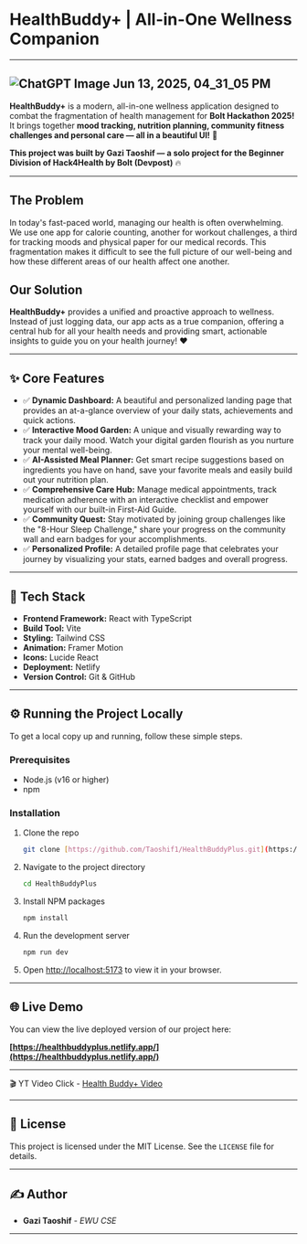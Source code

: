 # HealthBuddy+ | All-in-One Wellness Companion
---
![ChatGPT Image Jun 13, 2025, 04_31_05 PM](https://github.com/user-attachments/assets/4d0ed06f-10d9-4013-9525-153a597de040)
---
**HealthBuddy+** is a modern, all-in-one wellness application designed to combat the fragmentation of health management for **Bolt Hackathon 2025!** It brings together **mood tracking, nutrition planning, community fitness challenges and personal care — all in a beautiful UI!** 🌟

**This project was built by Gazi Taoshif — a solo project for the Beginner Division of Hack4Health by Bolt (Devpost)** 🔥

---

## The Problem

In today's fast-paced world, managing our health is often overwhelming. We use one app for calorie counting, another for workout challenges, a third for tracking moods and physical paper for our medical records. This fragmentation makes it difficult to see the full picture of our well-being and how these different areas of our health affect one another.

## Our Solution 

**HealthBuddy+** provides a unified and proactive approach to wellness. Instead of just logging data, our app acts as a true companion, offering a central hub for all your health needs and providing smart, actionable insights to guide you on your health journey! ❤️

---

## ✨ Core Features

* ✅ **Dynamic Dashboard:** A beautiful and personalized landing page that provides an at-a-glance overview of your daily stats, achievements and quick actions.
* ✅ **Interactive Mood Garden:** A unique and visually rewarding way to track your daily mood. Watch your digital garden flourish as you nurture your mental well-being.
* ✅ **AI-Assisted Meal Planner:** Get smart recipe suggestions based on ingredients you have on hand, save your favorite meals and easily build out your nutrition plan.
* ✅ **Comprehensive Care Hub:** Manage medical appointments, track medication adherence with an interactive checklist and empower yourself with our built-in First-Aid Guide.
* ✅ **Community Quest:** Stay motivated by joining group challenges like the "8-Hour Sleep Challenge," share your progress on the community wall and earn badges for your accomplishments.
* ✅ **Personalized Profile:** A detailed profile page that celebrates your journey by visualizing your stats, earned badges and overall progress.

---

## 🚀 Tech Stack

* **Frontend Framework:** React with TypeScript
* **Build Tool:** Vite
* **Styling:** Tailwind CSS
* **Animation:** Framer Motion
* **Icons:** Lucide React
* **Deployment:** Netlify
* **Version Control:** Git & GitHub

---

## ⚙️ Running the Project Locally

To get a local copy up and running, follow these simple steps.

### Prerequisites

* Node.js (v16 or higher)
* npm

### Installation

1.  Clone the repo
    ```sh
    git clone [https://github.com/Taoshif1/HealthBuddyPlus.git](https://github.com/Taoshif1/HealthBuddyPlus.git)
    ```
2.  Navigate to the project directory
    ```sh
    cd HealthBuddyPlus
    ```
3.  Install NPM packages
    ```sh
    npm install
    ```
4.  Run the development server
    ```sh
    npm run dev
    ```
5.  Open [http://localhost:5173](http://localhost:5173) to view it in your browser.

---

## 🌐 Live Demo

You can view the live deployed version of our project here:

**[https://healthbuddyplus.netlify.app/](https://healthbuddyplus.netlify.app/)**

---

🎬 YT Video
Click - [Health Buddy+ Video](https://youtu.be/r6qTsaFrNWk?si=n4vQ3AWLEhsl-AFx)

---

## 📄 License

This project is licensed under the MIT License. See the `LICENSE` file for details.

---

## ✍️ Author

* **Gazi Taoshif** - *EWU CSE*

---
